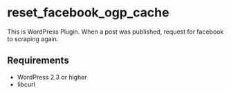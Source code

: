 reset_facebook_ogp_cache
========================

This is WordPress Plugin. When a post was published, request for facebook to scraping again.

## Requirements
* WordPress 2.3 or higher
* libcurl

